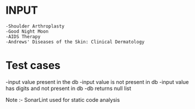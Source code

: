 # 	INPUT
	-Shoulder Arthroplasty
	-Good Night Moon
	-AIDS Therapy
	-Andrews' Diseases of the Skin: Clinical Dermatology

#	Test cases
-input value present in the db
-input value is not present in db
-input value has digits and not present in db
-db returns null list

Note :- SonarLint used for static code analysis